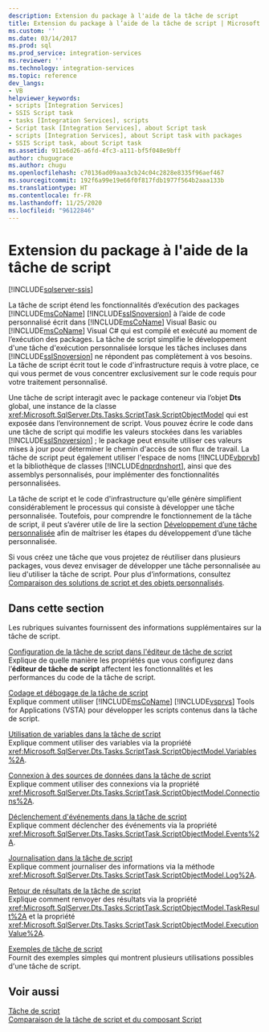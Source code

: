 ```yaml
---
description: Extension du package à l'aide de la tâche de script
title: Extension du package à l’aide de la tâche de script | Microsoft Docs
ms.custom: ''
ms.date: 03/14/2017
ms.prod: sql
ms.prod_service: integration-services
ms.reviewer: ''
ms.technology: integration-services
ms.topic: reference
dev_langs:
- VB
helpviewer_keywords:
- scripts [Integration Services]
- SSIS Script task
- tasks [Integration Services], scripts
- Script task [Integration Services], about Script task
- scripts [Integration Services], about Script task with packages
- SSIS Script task, about Script task
ms.assetid: 911e6d26-a6fd-4fc3-a111-bf5f048e9bff
author: chugugrace
ms.author: chugu
ms.openlocfilehash: c70136ad09aaa3cb24c04c2828e8335f96aef467
ms.sourcegitcommit: 192f6a99e19e66f0f817fdb1977f564b2aaa133b
ms.translationtype: HT
ms.contentlocale: fr-FR
ms.lasthandoff: 11/25/2020
ms.locfileid: "96122846"
---
```

# <a name="extending-the-package-with-the-script-task"></a>Extension du package à l'aide de la tâche de script

[!INCLUDE[sqlserver-ssis](../../../includes/applies-to-version/sqlserver-ssis.md)]


  La tâche de script étend les fonctionnalités d’exécution des packages [!INCLUDE[msCoName](../../../includes/msconame-md.md)] [!INCLUDE[ssISnoversion](../../../includes/ssisnoversion-md.md)] à l’aide de code personnalisé écrit dans [!INCLUDE[msCoName](../../../includes/msconame-md.md)] Visual Basic ou [!INCLUDE[msCoName](../../../includes/msconame-md.md)] Visual C# qui est compilé et exécuté au moment de l’exécution des packages. La tâche de script simplifie le développement d'une tâche d'exécution personnalisée lorsque les tâches incluses dans [!INCLUDE[ssISnoversion](../../../includes/ssisnoversion-md.md)] ne répondent pas complètement à vos besoins. La tâche de script écrit tout le code d'infrastructure requis à votre place, ce qui vous permet de vous concentrer exclusivement sur le code requis pour votre traitement personnalisé.  
  
 Une tâche de script interagit avec le package conteneur via l’objet **Dts** global, une instance de la classe <xref:Microsoft.SqlServer.Dts.Tasks.ScriptTask.ScriptObjectModel> qui est exposée dans l’environnement de script. Vous pouvez écrire le code dans une tâche de script qui modifie les valeurs stockées dans les variables [!INCLUDE[ssISnoversion](../../../includes/ssisnoversion-md.md)] ; le package peut ensuite utiliser ces valeurs mises à jour pour déterminer le chemin d'accès de son flux de travail. La tâche de script peut également utiliser l'espace de noms [!INCLUDE[vbprvb](../../../includes/vbprvb-md.md)] et la bibliothèque de classes [!INCLUDE[dnprdnshort](../../../includes/dnprdnshort-md.md)], ainsi que des assemblys personnalisés, pour implémenter des fonctionnalités personnalisées.  
  
 La tâche de script et le code d'infrastructure qu'elle génère simplifient considérablement le processus qui consiste à développer une tâche personnalisée. Toutefois, pour comprendre le fonctionnement de la tâche de script, il peut s’avérer utile de lire la section [Développement d’une tâche personnalisée](../../../integration-services/extending-packages-custom-objects/task/developing-a-custom-task.md) afin de maîtriser les étapes du développement d’une tâche personnalisée.  
  
 Si vous créez une tâche que vous projetez de réutiliser dans plusieurs packages, vous devez envisager de développer une tâche personnalisée au lieu d'utiliser la tâche de script. Pour plus d’informations, consultez [Comparaison des solutions de script et des objets personnalisés](../../../integration-services/extending-packages-scripting/comparing-scripting-solutions-and-custom-objects.md).  
  
## <a name="in-this-section"></a>Dans cette section  
 Les rubriques suivantes fournissent des informations supplémentaires sur la tâche de script.  
  
 [Configuration de la tâche de script dans l'éditeur de tâche de script](../../../integration-services/extending-packages-scripting/task/configuring-the-script-task-in-the-script-task-editor.md)  
 Explique de quelle manière les propriétés que vous configurez dans l’**éditeur de tâche de script** affectent les fonctionnalités et les performances du code de la tâche de script.  
  
 [Codage et débogage de la tâche de script](../../../integration-services/extending-packages-scripting/task/coding-and-debugging-the-script-task.md)  
 Explique comment utiliser [!INCLUDE[msCoName](../../../includes/msconame-md.md)] [!INCLUDE[vsprvs](../../../includes/vsprvs-md.md)] Tools for Applications (VSTA) pour développer les scripts contenus dans la tâche de script.  
  
 [Utilisation de variables dans la tâche de script](../../../integration-services/extending-packages-scripting/task/using-variables-in-the-script-task.md)  
 Explique comment utiliser des variables via la propriété <xref:Microsoft.SqlServer.Dts.Tasks.ScriptTask.ScriptObjectModel.Variables%2A>.  
  
 [Connexion à des sources de données dans la tâche de script](../../../integration-services/extending-packages-scripting/task/connecting-to-data-sources-in-the-script-task.md)  
 Explique comment utiliser des connexions via la propriété <xref:Microsoft.SqlServer.Dts.Tasks.ScriptTask.ScriptObjectModel.Connections%2A>.  
  
 [Déclenchement d'événements dans la tâche de script](../../../integration-services/extending-packages-scripting/task/raising-events-in-the-script-task.md)  
 Explique comment déclencher des événements via la propriété <xref:Microsoft.SqlServer.Dts.Tasks.ScriptTask.ScriptObjectModel.Events%2A>.  
  
 [Journalisation dans la tâche de script](../../../integration-services/extending-packages-scripting/task/logging-in-the-script-task.md)  
 Explique comment journaliser des informations via la méthode <xref:Microsoft.SqlServer.Dts.Tasks.ScriptTask.ScriptObjectModel.Log%2A>.  
  
 [Retour de résultats de la tâche de script](../../../integration-services/extending-packages-scripting/task/returning-results-from-the-script-task.md)  
 Explique comment renvoyer des résultats via la propriété <xref:Microsoft.SqlServer.Dts.Tasks.ScriptTask.ScriptObjectModel.TaskResult%2A> et la propriété <xref:Microsoft.SqlServer.Dts.Tasks.ScriptTask.ScriptObjectModel.ExecutionValue%2A>.  
  
 [Exemples de tâche de script](../../../integration-services/extending-packages-scripting-task-examples/script-task-examples.md)  
 Fournit des exemples simples qui montrent plusieurs utilisations possibles d'une tâche de script.  
  
## <a name="see-also"></a>Voir aussi  
 [Tâche de script](../../../integration-services/control-flow/script-task.md)   
 [Comparaison de la tâche de script et du composant Script](../../../integration-services/extending-packages-scripting/comparing-the-script-task-and-the-script-component.md)  
  
  
